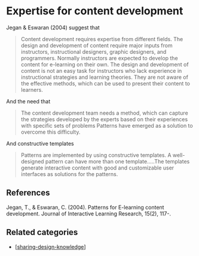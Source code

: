 # Expertise for content development

Jegan & Eswaran (2004) suggest that
> Content development requires expertise from different fields. The design and development of content require major inputs from instructors, instructional designers, graphic designers, and programmers. Normally instructors are expected to develop the content for e-learning on their own. The design and development of content is not an easy task for instructors who lack experience in instructional strategies and learning theories. They are not aware of the effective methods, which can be used to present their content to learners.

And the need that
> The content development team needs a method, which can capture the strategies developed by the experts based on their experiences with specific sets of problems Patterns have emerged as a solution to overcome this difficulty.

And constructive templates
> Patterns are implemented by using constructive templates. A well-designed pattern can have more than one template.....The templates generate interactive content with good and customizable user interfaces as solutions for the patterns.

## References

Jegan, T., & Eswaran, C. (2004). Patterns for E-learning content development. Journal of Interactive Learning Research, 15(2), 117-.

## Related categories

- [[sharing-design-knowledge]]


[//begin]: # "Autogenerated link references for markdown compatibility"
[sharing-design-knowledge]: ../sharing-design-knowledge.md "Sharing design knowledge"
[//end]: # "Autogenerated link references"